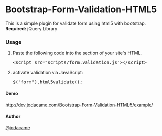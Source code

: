 # Bootstrap-Form-Validation-HTML5
This is a simple plugin for validate form using html5 with bootstrap.<br>
<strong>Required:</strong> jQuery Library
  <h3>Usage</h3>
            <ol>
              <li>
                Paste the following code into the <head> section of your site's HTML.
                <pre>&lt;script src="scripts/form.validation.js"&gt;&lt;/script&gt;</pre>
              </li>
              <li>
                activate validation via JavaScript:
                <pre>$(&quot;form&quot;).html5validate();</pre>
              </li>
            </ol>
  <h4>Demo</h4>
  <a href="http://dev.jodacame.com/Bootstrap-Form-Validation-HTML5/example/">http://dev.jodacame.com/Bootstrap-Form-Validation-HTML5/example/</a>
  <h4>Author</h4>
  <a href="http://twitter.com/jodacame">@jodacame</a>
